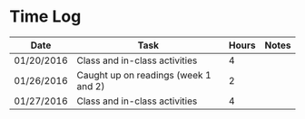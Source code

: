 # Time Log

| Date | Task | Hours | Notes|
|------|------|-------|------|
|01/20/2016|Class and in-class activities|4||
|01/26/2016|Caught up on readings (week 1 and 2)|2||
|01/27/2016|Class and in-class activities|4||